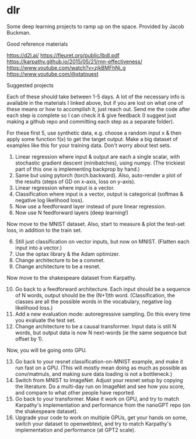 # dlr
Some deep learning projects to ramp up on the space. 
Provided by Jacob Buckman.

Good reference materials

https://d2l.ai/
https://fleuret.org/public/lbdl.pdf
https://karpathy.github.io/2015/05/21/rnn-effectiveness/
https://www.youtube.com/watch?v=zjkBMFhNj_g
https://www.youtube.com/@statquest

Suggested projects

Each of these should take between 1-5 days. A lot of the necessary info is available in the materials I linked above, but if you are lost on what one of these means or how to accomplish it, just reach out. Send me the code after each step is complete so I can check it & give feedback (I suggest just making a github repo and committing each step as a separate folder).

For these first 5, use synthetic data, e.g. choose a random input x & then apply some function f(x) to get the target output. Make a big dataset of examples like this for your training data. Don't worry about test sets.
1. Linear regression where input & output are each a single scalar, with stochastic gradient descent (minibatches), using numpy. (The trickiest part of this one is implementing backprop by hand.)
2. Same but using pytorch (torch.backward). Also, auto-render a plot of the results (steps of GD on x-axis, loss on y-axis).
3. Linear regression where input is a vector.
3. Classification where input is a vector, output is categorical (softmax & negative log likelihood loss).
4. Now use a feedforward layer instead of pure linear regression.
5. Now use N feedforward layers (deep learning!)

Now move to the MNIST dataset. Also, start to measure & plot the test-set loss, in addition to the train set.

6. Still just classification on vector inputs, but now on MNIST. (Flatten each input into a vector.)
7. Use the optax library & the Adam optimizer.
8. Change architecture to be a convnet.
9. Change architecture to be a resnet.

Now move to the shakespeare dataset from Karpathy.

10. Go back to a feedforward architecture. Each input should be a sequence of N words, output should be the (N+1)th word. (Classification, the classes are all the possible words in the vocabulary, negative log likelihood loss.)
11. Add a new evaluation mode: autoregressive sampling. Do this every time you evaluate the test set.
12. Change architecture to be a causal transformer. Input data is still N words, but output data is now N next-words (ie the same sequence but offset by 1).

Now, you will be going onto GPU.

13. Go back to your resnet classification-on-MNIST example, and make it run fast on a GPU. (This will mostly mean doing as much as possible as conv/matmuls, and making sure data loading is not a bottleneck.)
14. Switch from MNIST to ImageNet. Adjust your resnet setup by copying the literature. Do a multi-day run on ImageNet and see how you score, and compare to what other people have reported.
15. Go back to your transformer. Make it work on GPU, and try to match Karpathy's implementation and performance from the nanoGPT repo (on the shakespeare dataset).
16. Upgrade your code to work on multiple GPUs, get your hands on some, switch your dataset to openwebtext, and try to match Karpathy's implementation and performance (at GPT2 scale).
